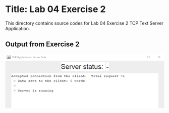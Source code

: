 # Title: Lab 04 Exercise 2

This directory contains source codes for Lab 04 Exercise 2 TCP Text Server Application.

## Output from Exercise 2

![image](https://github.com/nurul415/dadrepository/blob/main/tcp_application/TCPTextServerApp/images/TextServer.PNG)
